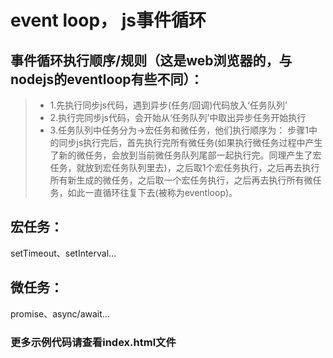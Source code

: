 <!--
 * @Descripttion: 
 * @version: 
 * @Author: wenq
 * @Date: 2020-01-14 20:10:09
 * @LastEditors  : wenq
 * @LastEditTime : 2020-01-20 20:43:57
 -->
# event loop， js事件循环

## 事件循环执行顺序/规则（这是web浏览器的，与nodejs的eventloop有些不同）：
> * 1.先执行同步js代码，遇到异步(任务/回调)代码放入‘任务队列’
> * 2.执行完同步js代码，会开始从‘任务队列’中取出异步任务开始执行
> * 3.任务队列中任务分为->宏任务和微任务，他们执行顺序为：
      步骤1中的同步js执行完后，首先执行完所有微任务(如果执行微任务过程中产生了新的微任务，会放到当前微任务队列尾部一起执行完。同理产生了宏任务，就放到宏任务队列里去)，之后取1个宏任务执行，之后再去执行所有新生成的微任务，之后取一个宏任务执行，之后再去执行所有微任务，如此一直循环往复下去(被称为eventloop)。
      
## 宏任务：
setTimeout、setInterval...
## 微任务：
promise、async/await...

### 更多示例代码请查看index.html文件
